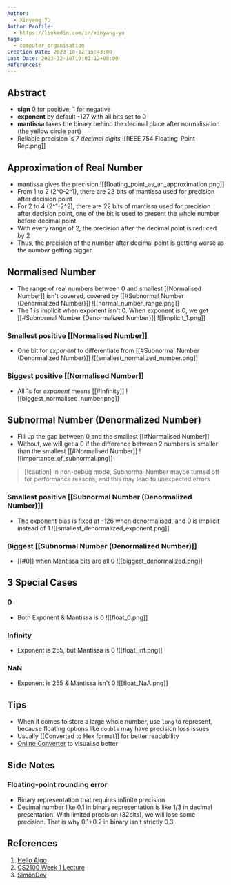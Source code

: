 ```yaml
---
Author:
  - Xinyang YU
Author Profile:
  - https://linkedin.com/in/xinyang-yu
tags:
  - computer_organisation
Creation Date: 2023-10-12T15:43:00
Last Date: 2023-12-10T19:01:12+08:00
References: 
---
```

## Abstract
 - **sign** 0 for positive, 1 for negative
 - **exponent** by default -127 with all bits set to 0
 - **mantissa** takes the binary behind the decimal place after normalisation (the yellow circle part) 
 - Reliable precision is *7 decimal digits*
![[IEEE 754 Floating-Point Rep.png]]


## Approximation of Real Number
- mantissa gives the precision
![[floating_point_as_an_approximation.png]]
- From 1 to 2 (2^0-2^1), there are 23 bits of mantissa used for precision after decision point
- For 2 to 4 (2^1-2^2), there are 22 bits of mantissa used for precision after decision point, one of the bit is used to present the whole number before decimal point
- With every range of 2, the precision after the decimal point is reduced by 2
- Thus, the precision of the number after decimal point is getting worse as the number getting bigger


## Normalised Number
- The range of real numbers between 0 and smallest [[Normalised Number]] isn't covered, covered by [[#Subnormal Number (Denormalized Number)]]
![[normal_number_range.png]]
- The 1 is implicit when exponent isn't 0. When exponent is 0, we get [[#Subnormal Number (Denormalized Number)]]
![[implicit_1.png]]
### Smallest positive [[Normalised Number]]
- One bit for *exponent* to differentiate from [[#Subnormal Number (Denormalized Number)]]
![[smallest_normalized_number.png]]
### Biggest positive [[Normalised Number]]
- All 1s for *exponent* means [[#Infinity]]
![[biggest_normalised_number.png]]


## Subnormal Number (Denormalized Number)
- Fill up the gap between 0 and the smallest [[#Normalised Number]]
- Without, we will get a 0 if the difference between 2 numbers is smaller than the smallest [[#Normalised Number]]
 ![[importance_of_subnormal.png]]
 >[!caution] In non-debug mode, Subnormal Number maybe turned off for performance reasons, and this may lead to unexpected errors
### Smallest positive [[Subnormal Number (Denormalized Number)]]
- The exponent bias is fixed at -126 when denormalised, and 0 is implicit instead of 1
![[smallest_denormalized_exponent.png]] 

### Biggest [[Subnormal Number (Denormalized Number)]]
- [[#0]] when Mantissa bits are all 0
![[biggest_denormalized.png]]




## 3 Special Cases
### 0
- Both Exponent & Mantissa is 0
![[float_0.png]]

### Infinity
- Exponent is 255, but Mantissa is 0
![[float_inf.png]]

### NaN
- Exponent is 255 & Mantissa isn't 0
![[float_NaA.png]]

## Tips 
- When it comes to store a large whole number, use `long` to represent, because floating options like `double` may have precision loss issues
- Usually [[Converted to Hex format]] for better readability 
 - [Online Converter](https://www.h-schmidt.net/FloatConverter/IEEE754.html) to visualise better

## Side Notes
### Floating-point rounding error
- Binary representation that requires infinite precision 
- Decimal number like 0.1 in binary representation is like 1/3 in decimal presentation. With limited precision (32bits), we will lose some precision. That is why 0.1+0.2 in binary isn't strictly 0.3

## References 
1. [Hello Algo](https://www.hello-algo.com/chapter_data_structure/number_encoding/#332)
2. [CS2100 Week 1 Lecture](https://www.comp.nus.edu.sg/~cs2100/2_resources/lectures.html)
3. [SimonDev](https://www.youtube.com/watch?v=Oo89kOv9pVk)